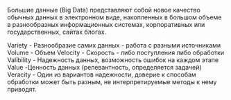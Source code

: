 

Большие данные (Big Data) представляют собой новое качество обычных данных в электронном виде, накопленных в большом объеме в разнообразных информационных системах, корпоративных или государственных, сайтах блогах.

Variety - Разнообразие самих данных - работа с разными источниками
Volume - Объем
Velocity - Скорость - либо поступления либо обработки
Valibility - Надежность данных, возможность ошибок на каждом этапе
Value -Ценность данных (релевантность, определяется задачей)
Veracity - Один из вариантов надежности, доверие к способам обработки может быть разным, не интерпретируемые методы к нему приводят.
